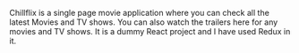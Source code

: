 Chillflix is a single page movie application where you can check all the latest Movies and TV shows. You can also watch the trailers here for any movies and TV shows. It is a dummy React project and I have used Redux in it.
